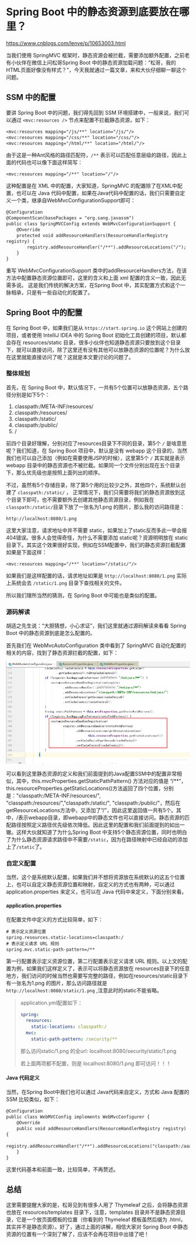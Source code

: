 # Spring Boot 中的静态资源到底要放在哪里？

https://www.cnblogs.com/lenve/p/10653003.html

当我们使用 SpringMVC 框架时，静态资源会被拦截，需要添加额外配置，之前老有小伙伴在微信上问松哥Spring Boot 中的静态资源加载问题：“松哥，我的HTML页面好像没有样式？”，今天我就通过一篇文章，来和大伙仔细聊一聊这个问题。

## SSM 中的配置

要讲 Spring Boot 中的问题，我们得先回到 SSM 环境搭建中，一般来说，我们可以通过 `<mvc:resources />` 节点来配置不拦截静态资源，如下：

```
<mvc:resources mapping="/js/**" location="/js/"/>
<mvc:resources mapping="/css/**" location="/css/"/>
<mvc:resources mapping="/html/**" location="/html/"/>
```

由于这是一种Ant风格的路径匹配符，`/**` 表示可以匹配任意层级的路径，因此上面的代码也可以像下面这样简写：

```
<mvc:resources mapping="/**" location="/"/>
```

这种配置是在 XML 中的配置，大家知道，SpringMVC 的配置除了在XML中配置，也可以在 Java 代码中配置，如果在Java代码中配置的话，我们只需要自定义一个类，继承自WebMvcConfigurationSupport即可：

```
@Configuration
@ComponentScan(basePackages = "org.sang.javassm")
public class SpringMVCConfig extends WebMvcConfigurationSupport {
    @Override
    protected void addResourceHandlers(ResourceHandlerRegistry registry) {
        registry.addResourceHandler("/**").addResourceLocations("/");
    }
}
```

重写 WebMvcConfigurationSupport 类中的addResourceHandlers方法，在该方法中配置静态资源位置即可，这里的含义和上面 xml 配置的含义一致，因此无需多说。
这是我们传统的解决方案，在Spring Boot 中，其实配置方式和这个一脉相承，只是有一些自动化的配置了。

## Spring Boot 中的配置

在 Spring Boot 中，如果我们是从 `https://start.spring.io` 这个网站上创建的项目，或者使用 IntelliJ IDEA 中的 Spring Boot 初始化工具创建的项目，默认都会存在 resources/static 目录，很多小伙伴也知道静态资源只要放到这个目录下，就可以直接访问，除了这里还有没有其他可以放静态资源的位置呢？为什么放在这里就能直接访问了呢？这就是本文要讨论的问题了。

### 整体规划

首先，在 Spring Boot 中，默认情况下，一共有5个位置可以放静态资源，五个路径分别是如下5个：

1. classpath:/META-INF/resources/
2. classpath:/resources/
3. classpath:/static/
4. classpath:/public/
5. /

前四个目录好理解，分别对应了resources目录下不同的目录，第5个 `/` 是啥意思呢？我们知道，在 Spring Boot 项目中，默认是没有 webapp 这个目录的，当然我们也可以自己添加（例如在需要使用JSP的时候），这里第5个 `/` 其实就是表示 webapp 目录中的静态资源也不被拦截。如果同一个文件分别出现在五个目录下，那么优先级也是按照上面列出的顺序。

不过，虽然有5个存储目录，除了第5个用的比较少之外，其他四个，系统默认创建了 `classpath:/static/` ， 正常情况下，我们只需要将我们的静态资源放到这个目录下即可，也不需要额外去创建其他静态资源目录，例如我在 `classpath:/static/`目录下放了一张名为1.png 的图片，那么我的访问路径是：

```
http://localhost:8080/1.png  
```

这里大家注意，请求地址中并不需要 static，如果加上了static反而多此一举会报404错误。很多人会觉得奇怪，为什么不需要添加 static呢？资源明明放在 static 目录下。其实这个效果很好实现，例如在SSM配置中，我们的静态资源拦截配置如果是下面这样：

```
<mvc:resources mapping="/**" location="/static/"/>
```

如果我们是这样配置的话，请求地址如果是 `http://localhost:8080/1.png` 实际上系统会去 `/static/1.png` 目录下查找相关的文件。

所以我们理所当然的猜测，在 Spring Boot 中可能也是类似的配置。

### 源码解读

胡适之先生说：“大胆猜想，小心求证”，我们这里就通过源码解读来看看 Spring Boot 中的静态资源到底是怎么配置的。

首先我们在 WebMvcAutoConfiguration 类中看到了 SpringMVC 自动化配置的相关的内容，找到了静态资源拦截的配置，如下：

![img](attach/F0_spring-boot-static.png)

可以看到这里静态资源的定义和我们前面提到的Java配置SSM中的配置非常相似，其中，this.mvcProperties.getStaticPathPattern() 方法对应的值是 “/**”，this.resourceProperties.getStaticLocations()方法返回了四个位置，分别是："classpath:/META-INF/resources/", "classpath:/resources/","classpath:/static/", "classpath:/public/"，然后在getResourceLocations方法中，又添加了“/”，因此这里返回值一共有5个。其中，/表示webapp目录，即webapp中的静态文件也可以直接访问。静态资源的匹配路径按照定义路径优先级依次降低。因此这里的配置和我们前面提到的如出一辙。这样大伙就知道了为什么Spring Boot 中支持5个静态资源位置，同时也明白了为什么静态资源请求路径中不需要`/static`，因为在路径映射中已经自动的添加上了`/static`了。

### 自定义配置

当然，这个是系统默认配置，如果我们并不想将资源放在系统默认的这五个位置上，也可以自定义静态资源位置和映射，自定义的方式也有两种，可以通过 application.properties 来定义，也可以在 Java 代码中来定义，下面分别来看。

#### application.properties

在配置文件中定义的方式比较简单，如下：

```properties
# 表示定义资源位置
spring.resources.static-locations=classpath:/
# 表示定义请求 URL 规则
spring.mvc.static-path-pattern=/**
```

第一行配置表示定义资源位置，第二行配置表示定义请求 URL 规则。以上文的配置为例，如果我们这样定义了，表示可以将静态资源放在 resources目录下的任意地方，我们访问的时候当然也需要写完整的路径，例如在resources/static目录下有一张名为1.png 的图片，那么访问路径就是 `http://localhost:8080/static/1.png` ,注意此时的static不能省略。

> application.yml配置如下：
>
> ```yaml
> spring:
>   resources:
>     static-locations: classpath:/
>   mvc:
>     static-path-pattern: /security/**
> ```
>
> 那么访问static/1.png 的全url: localhost:8080/security/static/1.png
>
> 若上面两项都不配置，则是 localhost:8080/1.png 即可访问！！！





#### Java 代码定义

当然，在Spring Boot中我们也可以通过 Java代码来自定义，方式和 Java 配置的 SSM 比较类似，如下：

```
@Configuration
public class WebMVCConfig implements WebMvcConfigurer {
    @Override
    public void addResourceHandlers(ResourceHandlerRegistry registry) {
        registry.addResourceHandler("/**").addResourceLocations("classpath:/aaa/");
    }
}
```

这里代码基本和前面一致，比较简单，不再赘述。

## 总结

这里需要提醒大家的是，松哥见到有很多人用了 Thymeleaf 之后，会将静态资源也放在 resources/templates 目录下，注意，templates 目录并不是静态资源目录，它是一个放页面模板的位置（你看到的 Thymeleaf 模板虽然后缀为 .html，其实并不是静态资源）。好了，通过上面的讲解，相信大家对 Spring Boot 中静态资源的位置有一个深刻了解了，应该不会再在项目中出错了吧！